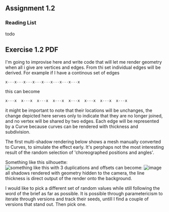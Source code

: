 ## Assignment 1.2

### Reading List 

todo

## Exercise 1.2 PDF

I'm going to improvise here and write code that will let me render geometry when all i give are vertices and edges. From thi set individual edges will be derived. For example if I have a continous set of edges
```python
x---x---x---x---x---x---x---x---x
```
this can become
```python
x---x  x---x  x---x  x---x  x---x  x---x  x---x  x---x
```
it might be important to note that their locations will be unchanges, the change depicted here serves only to indicate that they are no longer joined, and no vertex will be shared by two edges. Each edge will be represented by a Curve because curves can be rendered with thickness and subdivision.

The first multi-shadow rendering below shows a mesh manually converted to Curves, to simulate the effect early. It's perphaps not the most interesting result of the random selection of 'choreographed positions and angles'. 

Something like this silhouette:  
![something like this](https://cloud.githubusercontent.com/assets/619340/5722644/3bc3dde0-9b3e-11e4-8670-9dbc61d58823.png) 
with 3 duplications and offsets can become: 
![image](https://cloud.githubusercontent.com/assets/619340/5731085/081b9446-9b80-11e4-8a70-a5dae595a184.png)
all shadows rendered with geometry hidden to the camera, the line thickness is direct output of the render onto the background.

I would like to pick a different set of random values while still following the word of the brief as far as possible. It is possible through parametericism to iterate through versions and track their seeds, untill I find a couple of versions that stand out. Then pick one.

